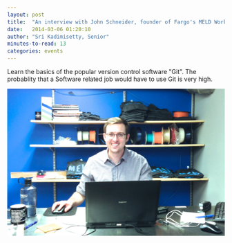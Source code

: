 ```yaml
---
layout: post
title:  "An interview with John Schneider, founder of Fargo's MELD Workshop"
date:   2014-03-06 01:20:10
author: "Sri Kadimisetty, Senior"
minutes-to-read: 13
categories: events
---
```


Learn the basics of the popular version control software "Git". The probablity that a Software related job would have to use Git is very high. 

<div class="article-image">
    <img src="/assets/img/meld-profile.jpg" alt="MELD Profile picture"/>
</div>
